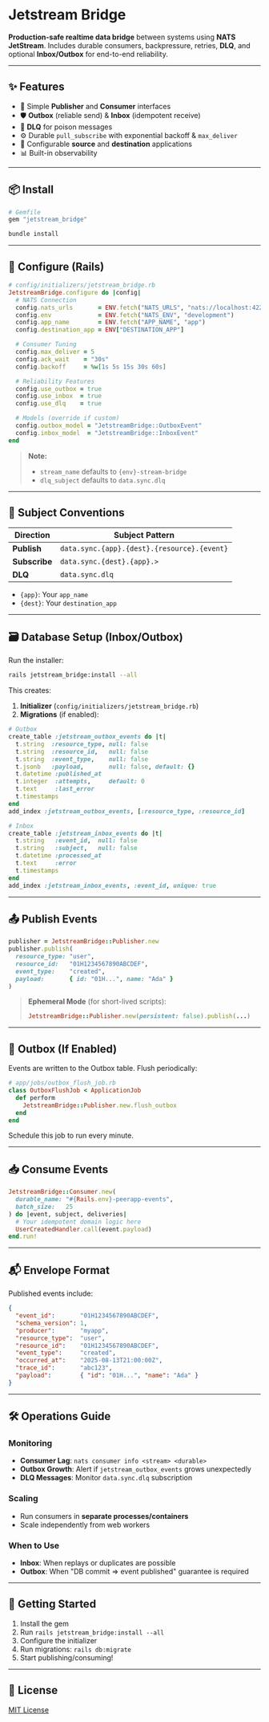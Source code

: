 # Jetstream Bridge

**Production-safe realtime data bridge** between systems using **NATS JetStream**.
Includes durable consumers, backpressure, retries, **DLQ**, and optional **Inbox/Outbox** for end-to-end reliability.

---

## ✨ Features

- 🔌 Simple **Publisher** and **Consumer** interfaces
- 🛡 **Outbox** (reliable send) & **Inbox** (idempotent receive)
- 🧨 **DLQ** for poison messages
- ⚙️ Durable `pull_subscribe` with exponential backoff & `max_deliver`
- 🎯 Configurable **source** and **destination** applications
- 📊 Built-in observability

---

## 📦 Install

```ruby
# Gemfile
gem "jetstream_bridge"
```

```bash
bundle install
```

---

## 🔧 Configure (Rails)

```ruby
# config/initializers/jetstream_bridge.rb
JetstreamBridge.configure do |config|
  # NATS Connection
  config.nats_urls       = ENV.fetch("NATS_URLS", "nats://localhost:4222")
  config.env             = ENV.fetch("NATS_ENV", "development")
  config.app_name        = ENV.fetch("APP_NAME", "app")
  config.destination_app = ENV["DESTINATION_APP"]

  # Consumer Tuning
  config.max_deliver = 5
  config.ack_wait    = "30s"
  config.backoff     = %w[1s 5s 15s 30s 60s]

  # Reliability Features
  config.use_outbox = true
  config.use_inbox  = true
  config.use_dlq    = true

  # Models (override if custom)
  config.outbox_model = "JetstreamBridge::OutboxEvent"
  config.inbox_model  = "JetstreamBridge::InboxEvent"
end
```

> **Note:**
> - `stream_name` defaults to `{env}-stream-bridge`
> - `dlq_subject` defaults to `data.sync.dlq`

---

## 📡 Subject Conventions

| Direction     | Subject Pattern                             |
|---------------|---------------------------------------------|
| **Publish**   | `data.sync.{app}.{dest}.{resource}.{event}` |
| **Subscribe** | `data.sync.{dest}.{app}.>`                  |
| **DLQ**       | `data.sync.dlq`                             |

- `{app}`: Your `app_name`
- `{dest}`: Your `destination_app`

---

## 🗃 Database Setup (Inbox/Outbox)

Run the installer:

```bash
rails jetstream_bridge:install --all
```

This creates:

1. **Initializer** (`config/initializers/jetstream_bridge.rb`)
2. **Migrations** (if enabled):

```ruby
# Outbox
create_table :jetstream_outbox_events do |t|
  t.string  :resource_type, null: false
  t.string  :resource_id,   null: false
  t.string  :event_type,    null: false
  t.jsonb   :payload,       null: false, default: {}
  t.datetime :published_at
  t.integer  :attempts,     default: 0
  t.text     :last_error
  t.timestamps
end
add_index :jetstream_outbox_events, [:resource_type, :resource_id]

# Inbox
create_table :jetstream_inbox_events do |t|
  t.string   :event_id,  null: false
  t.string   :subject,   null: false
  t.datetime :processed_at
  t.text     :error
  t.timestamps
end
add_index :jetstream_inbox_events, :event_id, unique: true
```

---

## 📤 Publish Events

```ruby
publisher = JetstreamBridge::Publisher.new
publisher.publish(
  resource_type: "user",
  resource_id:   "01H1234567890ABCDEF",
  event_type:    "created",
  payload:       { id: "01H...", name: "Ada" }
)
```

> **Ephemeral Mode** (for short-lived scripts):
> ```ruby
> JetstreamBridge::Publisher.new(persistent: false).publish(...)
> ```

---

## 🔄 Outbox (If Enabled)

Events are written to the Outbox table. Flush periodically:

```ruby
# app/jobs/outbox_flush_job.rb
class OutboxFlushJob < ApplicationJob
  def perform
    JetstreamBridge::Publisher.new.flush_outbox
  end
end
```

Schedule this job to run every minute.

---

## 📥 Consume Events

```ruby
JetstreamBridge::Consumer.new(
  durable_name: "#{Rails.env}-peerapp-events",
  batch_size:   25
) do |event, subject, deliveries|
  # Your idempotent domain logic here
  UserCreatedHandler.call(event.payload)
end.run!
```

---

## 📬 Envelope Format

Published events include:

```json
{
  "event_id":       "01H1234567890ABCDEF",
  "schema_version": 1,
  "producer":       "myapp",
  "resource_type":  "user",
  "resource_id":    "01H1234567890ABCDEF",
  "event_type":     "created",
  "occurred_at":    "2025-08-13T21:00:00Z",
  "trace_id":       "abc123",
  "payload":        { "id": "01H...", "name": "Ada" }
}
```

---

## 🛠 Operations Guide

### Monitoring
- **Consumer Lag**: `nats consumer info <stream> <durable>`
- **Outbox Growth**: Alert if `jetstream_outbox_events` grows unexpectedly
- **DLQ Messages**: Monitor `data.sync.dlq` subscription

### Scaling
- Run consumers in **separate processes/containers**
- Scale independently from web workers

### When to Use
- **Inbox**: When replays or duplicates are possible
- **Outbox**: When "DB commit ⇒ event published" guarantee is required

---

## 🚀 Getting Started

1. Install the gem
2. Run `rails jetstream_bridge:install --all`
3. Configure the initializer
4. Run migrations: `rails db:migrate`
5. Start publishing/consuming!

---

## 📄 License

[MIT License](LICENSE)
